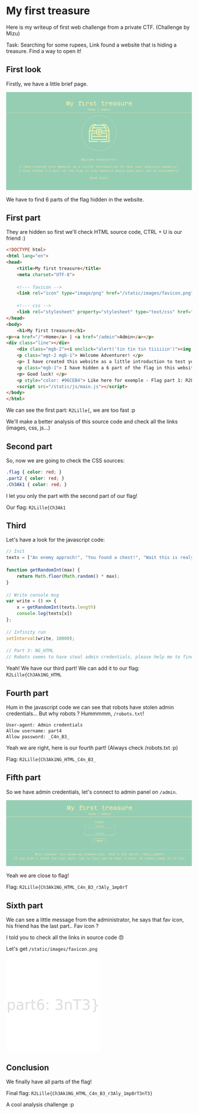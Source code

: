 # My first treasure

Here is my writeup of first web challenge from a private CTF. (Challenge by Mizu)

Task: Searching for some rupees, Link found a website that is hiding a treasure. Find a way to open it! 

## First look

Firstly, we have a little brief page.

![first_look](images/first_look.png)

We have to find 6 parts of the flag hidden in the website.

## First part

They are hidden so first we'll check HTML source code, CTRL + U is our friend :)

```html
<!DOCTYPE html>
<html lang="en">
<head>
    <title>My first treasure</title>
    <meta charset="UTF-8">

    <!--- favicon -->
    <link rel="icon" type="image/png" href="/static/images/favicon.png"/>

    <!--- css -->
    <link rel="stylesheet" property="stylesheet" type="text/css" href="/static/css/style.css" media="all">
</head>
<body>
    <h1>My first treasure</h1>
<p><a href="/">Home</a> | <a href="/admin">Admin</a></p>
<div class="line"></div>
    <div class="mgb-2"><i onclick="alert('tin tin tin tiiiiiin')"><img id="alert" src="/static/images/treasure.png" width="140"/></i><div>
    <p class="mgt-2 mgb-1"> Welcome Adventurer! </p>
    <p> I have created this website as a little introduction to test your analysis capacity. </p>
    <p class="mgb-1"> I have hidden a 6 part of the flag in this website where each part can be everywhere! </p>
    <p> Good luck! </p>
    <p style="color: #96CEB4"> Like here for exemple - Flag part 1: R2Lille{ </p>
    <script src="/static/js/main.js"></script>
</body>
</html>
```

We can see the first part: ``R2Lille{``, we are too fast :p

We'll make a better analysis of this source code and check all the links (images, css, js...)

## Second part

So, now we are going to check the CSS sources:

```css
.flag { color: red; }
.part2 { color: red; }
.Ch3Ak1 { color: red; }
```

I let you only the part with the second part of our flag! 

Our flag: ``R2Lille{Ch3Ak1``

## Third

Let's have a look for the javascript code:

```js
// Init
texts = ["An enemy approch!", "You found a chest!", "Wait this is realy a flag?!", "Nice sword man!", "Hé ho hé", "Tutuluuu!", "You found a cool shield!", "10 rupees for the beer!"]

function getRandomInt(max) {
	return Math.floor(Math.random() * max);
}

// Write console msg 
var write = () => {
	x = getRandomInt(texts.length)
    console.log(texts[x])
};

// Infinity run
setInterval(write, 10000);

// Part 3: NG_HTML
// Robots seems to have steal admin credentials, please help me to find them back
```

Yeah! We have our third part! We can add it to our flag: ``R2Lille{Ch3Ak1NG_HTML``

## Fourth part

Hum in the javascript code we can see that robots have stolen admin credentials... But why robots ? Hummmmm, ``/robots.txt``!

```
User-agent: Admin credentials
Allow username: part4
Allow password: _C4n_B3_
```

Yeah we are right, here is our fourth part! (Always check /robots.txt :p)

Flag: ``R2Lille{Ch3Ak1NG_HTML_C4n_B3_``

## Fifth part

So we have admin credentials, let's connect to admin panel on ``/admin``.

![admin_connected](images/admin_connected.png)

Yeah we are close to flag!

Flag: ``R2Lille{Ch3Ak1NG_HTML_C4n_B3_r3Aly_1mp0rT``

## Sixth part

We can see a little message from the administrator, he says that fav icon, his friend has the last part.. Fav icon ?

I told you to check all the links in source code :angry:

Let's get ``/static/images/favicon.png``

![favicon](images/favicon.png)

## Conclusion

We finally have all parts of the flag!

Final flag: ``R2Lille{Ch3Ak1NG_HTML_C4n_B3_r3Aly_1mp0rT3nT3}``

A cool analysis challenge :p